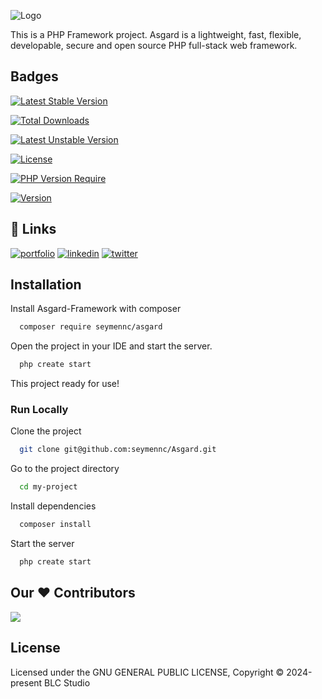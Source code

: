
![Logo](https://seymencayir.com.tr/public/assets/projects/asgard/logo/asgard.png)

This is a PHP Framework project. Asgard is a lightweight, fast, flexible, developable, secure and open source PHP full-stack web framework.

## Badges

[![Latest Stable Version](https://poser.pugx.org/seymennc/asgard/v?style=for-the-badge)](https://packagist.org/packages/seymennc/asgard)

[![Total Downloads](https://poser.pugx.org/seymennc/asgard/downloads?style=for-the-badge)](https://packagist.org/packages/seymennc/asgard)

[![Latest Unstable Version](https://poser.pugx.org/seymennc/asgard/v/unstable?style=for-the-badge)](https://packagist.org/packages/seymennc/asgard)

[![License](https://poser.pugx.org/seymennc/asgard/license?style=for-the-badge)](https://packagist.org/packages/seymennc/asgard)

[![PHP Version Require](https://poser.pugx.org/seymennc/asgard/require/php?style=for-the-badge)](https://packagist.org/packages/seymennc/asgard)

[![Version](https://poser.pugx.org/seymennc/asgard/version?style=for-the-badge)](https://packagist.org/packages/seymennc/asgard)

## 🔗 Links
[![portfolio](https://img.shields.io/badge/my_portfolio-000?style=for-the-badge&logo=ko-fi&logoColor=white)](https://seymencayir.com.tr/)
[![linkedin](https://img.shields.io/badge/linkedin-0A66C2?style=for-the-badge&logo=linkedin&logoColor=white)](https://www.linkedin.com/seymennc)
[![twitter](https://img.shields.io/badge/twitter-1DA1F2?style=for-the-badge&logo=twitter&logoColor=white)](https://twitter.com/benseymenemen)


## Installation

Install Asgard-Framework with composer

```bash
  composer require seymennc/asgard
```
Open the project in your IDE and start the server.
```bash
  php create start
```

This project ready for use!

### Run Locally

Clone the project

```bash
  git clone git@github.com:seymennc/Asgard.git
```

Go to the project directory

```bash
  cd my-project
```

Install dependencies

```bash
  composer install
```

Start the server

```bash
  php create start
```

## Our ♥️ Contributors
<a href="https://github.com/seymennc/Asgard/graphs/contributors">
  <img src="https://contrib.rocks/image?repo=seymennc/Asgard" />
</a>


## License


Licensed under the  GNU GENERAL PUBLIC LICENSE, Copyright © 2024-present BLC Studio

